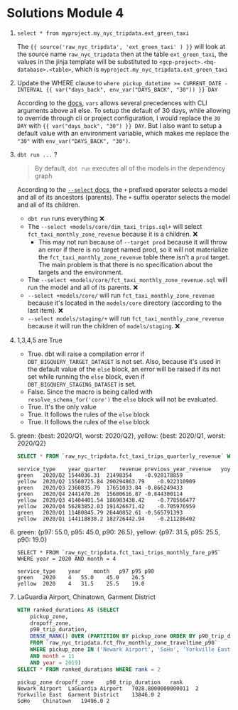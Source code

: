# Solutions Module 4

1. `select * from myproject.my_nyc_tripdata.ext_green_taxi`

    The `{{ source('raw_nyc_tripdata', 'ext_green_taxi' ) }}` will
    look at the source name `raw_nyc_tripdata` then at the table `ext_green_taxi`,
    the values in the jinja template will be substituted to `<gcp-project>.<bq-database>.<table>`, which is
    `myproject.my_nyc_tripdata.ext_green_taxi`

2. Update the WHERE clause to `where pickup_datetime >= CURRENT_DATE - INTERVAL {{ var("days_back", env_var("DAYS_BACK", "30")) }} DAY`

    According to the [docs](https://docs.getdbt.com/docs/build/project-variables#variable-precedence), `vars` allows several precedences with CLI arguments above all else.
    To setup the default of 30 days, while allowing to override through cli or project configuration, I would replace the `30 DAY` with `{{ var("days_back", "30") }} DAY`.
    But I also want to setup a default value with an environment variable, which makes me replace the `"30"` with `env_var("DAYS_BACK", "30")`.

3. `dbt run ...` ?

    > By default, `dbt run` executes all of the models in the dependency graph

    According to the [`--select` docs](https://docs.getdbt.com/reference/node-selection/syntax#how-does-selection-work),
    the `+` prefixed operator selects a model and all of its ancestors (parents).
    The `+` suffix operator selects the model and all of its children.

    - `dbt run` runs everything ❌
    - The `--select +models/core/dim_taxi_trips.sql+` will select `fct_taxi_monthly_zone_revenue` because it is a children. ❌
        - This may not run because of `--target prod` because it will throw an error if there is no target named prod,
          so it will not materialize the `fct_taxi_monthly_zone_revenue` table there isn't a `prod` target.
          The main problem is that there is no specification about the targets and the environment.
    - The `--select +models/core/fct_taxi_monthly_zone_revenue.sql` will run the model and all of its parents. ❌
    - `--select +models/core/` will run `fct_taxi_monthly_zone_revenue` because it's located in the `models/core` directory (according to the last item). ❌
    - `--select models/staging/+` will run `fct_taxi_monthly_zone_revenue` because it will run the children of `models/staging`. ❌

4. 1,3,4,5 are True

    - True. dbt will raise a compilation error if `DBT_BIGQUERY_TARGET_DATASET` is not set.
      Also, because it's used in the default value of the `else` block, an error will be raised if its not set while running the `else` block,
      even if `DBT_BIGQUERY_STAGING_DATASET` is set.
    - False. Since the macro is being called with `resolve_schema_for('core')` the `else` block will not be evaluated.
    - True. It's the only value
    - True. It follows the rules of the `else` block
    - True. It follows the rules of the `else` block

5. green: {best: 2020/Q1, worst: 2020/Q2}, yellow: {best: 2020/Q1, worst: 2020/Q2}

    ```sql
    SELECT * FROM `raw_nyc_tripdata.fct_taxi_trips_quarterly_revenue` WHERE year_quarter LIKE '2020%' ORDER BY yoy
    ```

    ```
    service_type	year_quarter	revenue	previous_year_revenue	yoy
    green	2020/Q2	1544036.31	21498354	-0.928178859
    yellow	2020/Q2	15560725.84	200294863.79	-0.922310909
    green	2020/Q3	2360835.79	17651033.84	-0.866249433
    green	2020/Q4	2441470.26	15680616.87	-0.844300114
    yellow	2020/Q3	41404401.54	186983438.42	-0.778566477
    yellow	2020/Q4	56283852.03	191426671.42	-0.705976959
    green	2020/Q1	11480845.79	26440852.61	-0.565791393
    yellow	2020/Q1	144118830.2	182726442.94	-0.211286402
    ```

6. green: {p97: 55.0, p95: 45.0, p90: 26.5}, yellow: {p97: 31.5, p95: 25.5, p90: 19.0}

    ```
    SELECT * FROM `raw_nyc_tripdata.fct_taxi_trips_monthly_fare_p95` WHERE year = 2020 AND month = 4
    ```

    ```
    service_type	year	month	p97	p95	p90
    green	2020	4	55.0	45.0	26.5
    yellow	2020	4	31.5	25.5	19.0
    ```

7. LaGuardia Airport, Chinatown, Garment District

    ```sql
    WITH ranked_durations AS (SELECT
        pickup_zone,
        dropoff_zone,
        p90_trip_duration,
        DENSE_RANK() OVER (PARTITION BY pickup_zone ORDER BY p90_trip_duration DESC) AS rank
        FROM `raw_nyc_tripdata.fct_fhv_monthly_zone_traveltime_p90`
        WHERE pickup_zone IN ('Newark Airport', 'SoHo', 'Yorkville East')
        AND month = 11
        AND year = 2019)
    SELECT * FROM ranked_durations WHERE rank = 2
    ```

    ```
    pickup_zone	dropoff_zone	p90_trip_duration	rank
    Newark Airport	LaGuardia Airport	7028.8000000000011	2
    Yorkville East	Garment District	13846.0	2
    SoHo	Chinatown	19496.0	2
    ```
